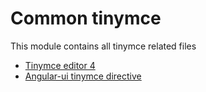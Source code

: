 # Common tinymce

This module contains all tinymce related files

* [Tinymce editor 4](http://www.tinymce.com/download/download.php)
* [Angular-ui tinymce directive](https://github.com/angular-ui/ui-tinymce)
